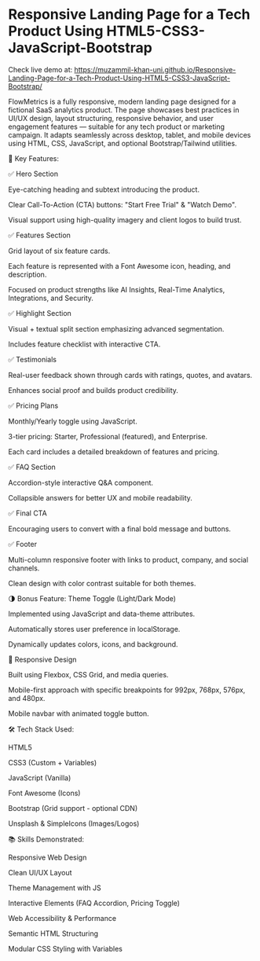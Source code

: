# Responsive Landing Page  for a Tech Product Using HTML5-CSS3-JavaScript-Bootstrap

Check live demo at: https://muzammil-khan-uni.github.io/Responsive-Landing-Page-for-a-Tech-Product-Using-HTML5-CSS3-JavaScript-Bootstrap/

FlowMetrics is a fully responsive, modern landing page designed for a fictional SaaS analytics product. The page showcases best practices in UI/UX design, layout structuring, responsive behavior, and user engagement features — suitable for any tech product or marketing campaign. It adapts seamlessly across desktop, tablet, and mobile devices using HTML, CSS, JavaScript, and optional Bootstrap/Tailwind utilities.

🎯 Key Features:

✅ Hero Section

Eye-catching heading and subtext introducing the product.

Clear Call-To-Action (CTA) buttons: "Start Free Trial" & "Watch Demo".

Visual support using high-quality imagery and client logos to build trust.

✅ Features Section

Grid layout of six feature cards.

Each feature is represented with a Font Awesome icon, heading, and description.

Focused on product strengths like AI Insights, Real-Time Analytics, Integrations, and Security.

✅ Highlight Section

Visual + textual split section emphasizing advanced segmentation.

Includes feature checklist with interactive CTA.

✅ Testimonials

Real-user feedback shown through cards with ratings, quotes, and avatars.

Enhances social proof and builds product credibility.

✅ Pricing Plans

Monthly/Yearly toggle using JavaScript.

3-tier pricing: Starter, Professional (featured), and Enterprise.

Each card includes a detailed breakdown of features and pricing.

✅ FAQ Section

Accordion-style interactive Q&A component.

Collapsible answers for better UX and mobile readability.

✅ Final CTA

Encouraging users to convert with a final bold message and buttons.

✅ Footer

Multi-column responsive footer with links to product, company, and social channels.

Clean design with color contrast suitable for both themes.

🌗 Bonus Feature: Theme Toggle (Light/Dark Mode)

Implemented using JavaScript and data-theme attributes.

Automatically stores user preference in localStorage.

Dynamically updates colors, icons, and background.

📱 Responsive Design

Built using Flexbox, CSS Grid, and media queries.

Mobile-first approach with specific breakpoints for 992px, 768px, 576px, and 480px.

Mobile navbar with animated toggle button.

🛠️ Tech Stack Used:

HTML5

CSS3 (Custom + Variables)

JavaScript (Vanilla)

Font Awesome (Icons)

Bootstrap (Grid support - optional CDN)

Unsplash & SimpleIcons (Images/Logos)

📚 Skills Demonstrated:

Responsive Web Design

Clean UI/UX Layout

Theme Management with JS

Interactive Elements (FAQ Accordion, Pricing Toggle)

Web Accessibility & Performance

Semantic HTML Structuring

Modular CSS Styling with Variables
